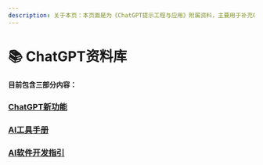 ```yaml
---
description: 关于本页：本页面是为《ChatGPT提示工程与应用》附属资料，主要用于补充ChatGPT的更新内容以及提示技巧在新兴AI工具中的应用
---
```


# 📚 ChatGPT资料库

#### 目前包含三部分内容：

### [ChatGPT新功能](chatgpt-xin-gong-neng/chatgpt-xin-gong-neng/)

### [AI工具手册](broken-reference)

### [AI软件开发指引](./#ai-ruan-jian-kai-fa-zhi-yin)
